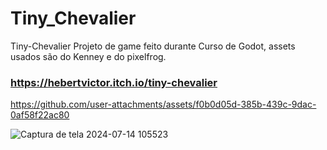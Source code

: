 # Tiny_Chevalier
Tiny-Chevalier Projeto de game feito durante Curso de Godot, assets usados são do Kenney e do pixelfrog. 
### https://hebertvictor.itch.io/tiny-chevalier



https://github.com/user-attachments/assets/f0b0d05d-385b-439c-9dac-0af58f22ac80




![Captura de tela 2024-07-14 105523](https://github.com/user-attachments/assets/1eead739-8375-439a-b179-9e5765d5d707)
